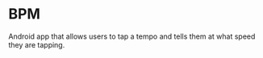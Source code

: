 BPM
===

Android app that allows users to tap a tempo and tells them at what speed they are tapping.
